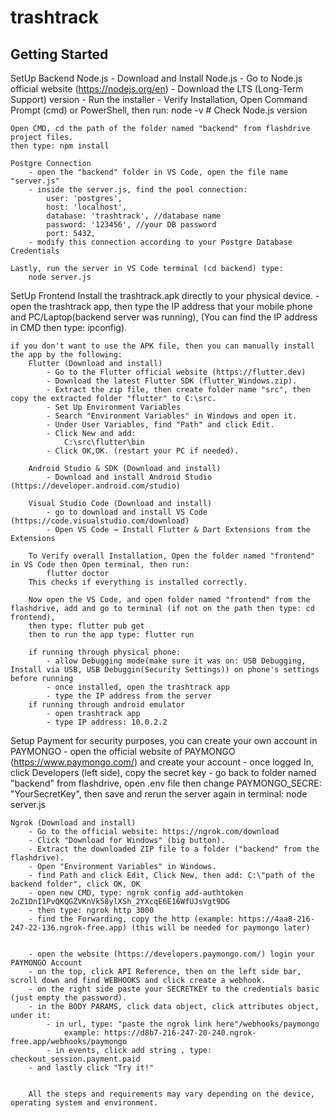 # trashtrack


## Getting Started

SetUp Backend 
    Node.js
        - Download and Install Node.js
        - Go to Node.js official website (https://nodejs.org/en)
        - Download the LTS (Long-Term Support) version
        - Run the installer 
        - Verify Installation, Open Command Prompt (cmd) or PowerShell, then run:
            node -v   # Check Node.js version

    Open CMD, cd the path of the folder named "backend" from flashdrive project files.
    then type: npm install

    Postgre Connection
        - open the "backend" folder in VS Code, open the file name "server.js"
        - inside the server.js, find the pool connection:
            user: 'postgres',
            host: 'localhost',
            database: 'trashtrack', //database name
            password: '123456', //your DB password
            port: 5432,
        - modify this connection according to your Postgre Database Credentials

    Lastly, run the server in VS Code terminal (cd backend) type:
        node server.js

SetUp Frontend
    Install the trashtrack.apk directly to your physical device.
        - open the trashtrack app, then type the IP address that your mobile phone and PC/Laptop(backend server was running), (You can find the IP address in CMD then type: ipconfig).




    if you don't want to use the APK file, then you can manually install the app by the following:    
        Flutter (Download and install)
            - Go to the Flutter official website (https://flutter.dev)
            - Download the latest Flutter SDK (flutter_Windows.zip).
            - Extract the zip file, then create folder name "src", then copy the extracted folder "flutter" to C:\src.
            - Set Up Environment Variables
            - Search "Environment Variables" in Windows and open it.
            - Under User Variables, find "Path" and click Edit.
            - Click New and add:
                C:\src\flutter\bin
            - Click OK,OK. (restart your PC if needed).
        
        Android Studio & SDK (Download and install)
            - Download and install Android Studio (https://developer.android.com/studio)

        Visual Studio Code (Download and install)
            - go to download and install VS Code (https://code.visualstudio.com/download)
            - Open VS Code → Install Flutter & Dart Extensions from the Extensions
        
        To Verify overall Installation, Open the folder named "frontend" in VS Code then Open terminal, then run:
            flutter doctor
        This checks if everything is installed correctly.

        Now open the VS Code, and open folder named "frontend" from the flashdrive, add and go to terminal (if not on the path then type: cd frontend), 
        then type: flutter pub get
        then to run the app type: flutter run

        if running through physical phone:
            - allow Debugging mode(make sure it was on: USB Debugging, Install via USB, USB Debuggin(Security Settings)) on phone's settings before running
            - once installed, open the trashtrack app
            - type the IP address from the server
        if running through android emulator
            - open trashtrack app
            - type IP address: 10.0.2.2


Setup Payment
    for security purposes, you can create your own account in PAYMONGO
        - open the official website of PAYMONGO (https://www.paymongo.com/) and create your account
        - once logged In, click Developers (left side), copy the secret key
        - go back to folder named "backend" from flashdrive, open .env file then change PAYMONGO_SECRE: "YourSecretKey", then save and rerun the server again in terminal: node server.js

    Ngrok (Download and install)
        - Go to the official website: https://ngrok.com/download
        - Click "Download for Windows" (big button).
        - Extract the downloaded ZIP file to a folder ("backend" from the flashdrive).
        - Open "Environment Variables" in Windows.
        - find Path and click Edit, Click New, then add: C:\"path of the backend folder", click OK, OK
        - open new CMD, type: ngrok config add-authtoken 2oZ1DnI1PvQKQGZVKnVk58ylXSh_2YXcqE6E16WfUJsVgt9DG
        - then type: ngrok http 3000
        - find the Forwarding, copy the http (example: https://4aa8-216-247-22-136.ngrok-free.app) (this will be needed for paymongo later)


        - open the website (https://developers.paymongo.com/) login your PAYMONGO Account
        - on the top, click API Reference, then on the left side bar, scroll down and find WEBHOOKS and click create a webhook.
        - on the right side paste your SECRETKEY to the credentials basic (just empty the password).
        - in the BODY PARAMS, click data object, click attributes object, under it:
            - in url, type: "paste the ngrok link here"/webhooks/paymongo 
                example: https://d8b7-216-247-20-240.ngrok-free.app/webhooks/paymongo
            - in events, click add string , type: checkout_session.payment.paid
        - and lastly click "Try it!"


        All the steps and requirements may vary depending on the device, operating system and environment.
